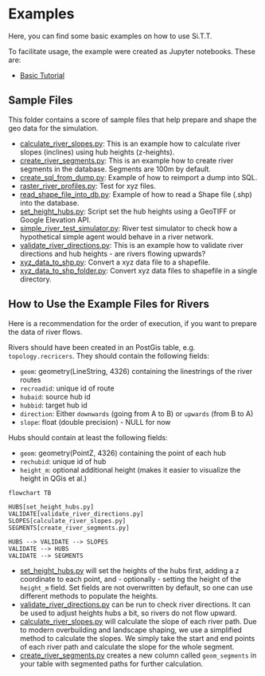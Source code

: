 # Examples

Here, you can find some basic examples on how to use Si.T.T.

To facilitate usage, the example were created as Jupyter notebooks. These are:

* [Basic Tutorial](01_basic_tutorial.ipynb)

## Sample Files

This folder contains a score of sample files that help prepare and shape the geo data for the simulation.

* [calculate_river_slopes.py](calculate_river_slopes.py): This is an example how to calculate river slopes (inclines)
  using hub heights (z-heights).
* [create_river_segments.py](create_river_segments.py): This is an example how to create river segments in the database.
  Segments are 100m by default.
* [create_sql_from_dump.py](create_sql_from_dump.py): Example of how to reimport a dump into SQL.
* [raster_river_profiles.py](raster_river_profiles.py): Test for xyz files.
* [read_shape_file_into_db.py](read_shape_file_into_db.py): Example of how to read a Shape file (.shp) into the
  database.
* [set_height_hubs.py](set_height_hubs.py): Script set the hub heights using a GeoTIFF or Google Elevation API.
* [simple_river_test_simulator.py](simple_river_test_simulator.py): River test simulator to check how a hypothetical
  simple agent would behave in a river network.
* [validate_river_directions.py](validate_river_directions.py): This is an example how to validate river directions and
  hub heights - are rivers flowing upwards?
* [xyz_data_to_shp.py](xyz_data_to_shp.py): Convert a xyz data file to a shapefile.
* [xyz_data_to_shp_folder.py](xyz_data_to_shp_folder.py): Convert xyz data files to shapefile in a single directory.

## How to Use the Example Files for Rivers

Here is a recommendation for the order of execution, if you want to prepare the data of river flows.

Rivers should have been created in an PostGis table, e.g. `topology.recricers`. They should contain the following
fields:

* `geom`: geometry(LineString, 4326) containing the linestrings of the river routes
* `recroadid`: unique id of route
* `hubaid`: source hub id
* `hubbid`: target hub id
* `direction`: Either `downwards` (going from A to B) or `upwards` (from B to A)
* `slope`: float (double precision) - NULL for now

Hubs should contain at least the following fields:

* `geom`: geometry(PointZ, 4326) containing the point of each hub
* `rechubid`: unique id of hub
* `height_m`: optional additional height (makes it easier to visualize the height in QGis et al.)

```mermaid
flowchart TB
    
HUBS[set_height_hubs.py]
VALIDATE[validate_river_directions.py]
SLOPES[calculate_river_slopes.py]
SEGMENTS[create_river_segments.py]

HUBS --> VALIDATE --> SLOPES
VALIDATE --> HUBS
VALIDATE --> SEGMENTS
```

* [set_height_hubs.py](set_height_hubs.py) will set the heights of the hubs first, adding a z coordinate to each point,
  and - optionally - setting the height of the `height_m` field. Set fields are not overwritten by default, so one can
  use different methods to populate the heights.
* [validate_river_directions.py](validate_river_directions.py) can be run to check river directions. It can be used to
  adjust heights hubs a bit, so rivers do not flow upward.
* [calculate_river_slopes.py](calculate_river_slopes.py) will calculate the slope of each river path. Due to modern
  overbuilding and landscape shaping, we use a simplified method to calculate the slopes. We simply take the start and
  end points of each river path and calculate the slope for the whole segment.
* [create_river_segments.py](create_river_segments.py) creates a new column called `geom_segments` in your table with
  segmented paths for further calculation.
